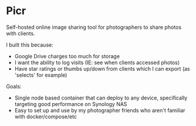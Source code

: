 # Picr

Self-hosted online image sharing tool for photographers to share photos with clients.

I built this because:
- Google Drive charges too much for storage
- I want the ability to log visits (IE: see when clients accessed photos)
- Have star ratings or thumbs up/down from clients which I can export (as 'selects' for example)

Goals:
- Single node based container that can deploy to any device, specifically targeting good performance on Synology NAS
- Easy to set up and use by my photographer friends who aren't familiar with docker/compose/etc




